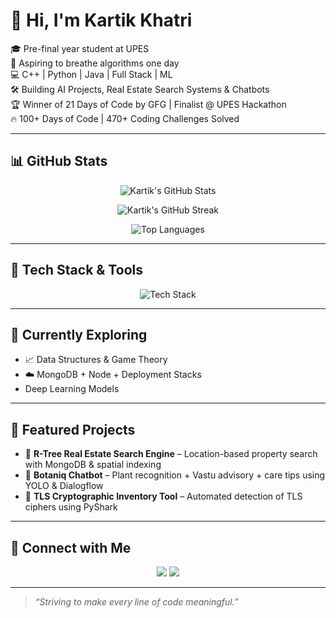 # 👋 Hi, I'm Kartik Khatri

🎓 Pre-final year student at UPES  
🧠 Aspiring to breathe algorithms one day  
💻 C++ | Python | Java | Full Stack | ML  
🛠 Building AI Projects, Real Estate Search Systems & Chatbots  
🏆 Winner of 21 Days of Code by GFG | Finalist @ UPES Hackathon  
🔥 100+ Days of Code | 470+ Coding Challenges Solved

---

## 📊 GitHub Stats

<p align="center">
  <img src="https://github-readme-stats.vercel.app/api?username=kartik-khatri&show_icons=true&theme=github_dark&count_private=true" alt="Kartik's GitHub Stats" />
</p>

<p align="center">
  <img src="https://github-readme-streak-stats.demolab.com/?user=kartik-khatri&theme=github-dark-blue" alt="Kartik's GitHub Streak" />
</p>

<p align="center">
  <img src="https://github-readme-stats.vercel.app/api/top-langs/?username=kartik-khatri&layout=compact&theme=github_dark" alt="Top Languages" />
</p>

---

## 🧰 Tech Stack & Tools

<p align="center">
  <img src="https://skillicons.dev/icons?i=cpp,py,java,js,react,nodejs,mongodb,git,github,vscode,linux" alt="Tech Stack" />
</p>

---

## 🌱 Currently Exploring

- 📈 Data Structures & Game Theory
- ☁️ MongoDB + Node + Deployment Stacks
- Deep Learning Models

---

## 💼 Featured Projects

- 🏡 **R-Tree Real Estate Search Engine** – Location-based property search with MongoDB & spatial indexing  
- 🌿 **Botaniq Chatbot** – Plant recognition + Vastu advisory + care tips using YOLO & Dialogflow  
- 🔐 **TLS Cryptographic Inventory Tool** – Automated detection of TLS ciphers using PyShark

---

## 🔗 Connect with Me

<p align="center">
  <a href="https://www.linkedin.com/in/kartik-khatri/"><img src="https://img.shields.io/badge/LinkedIn-kartik--khatri-blue?style=for-the-badge&logo=linkedin" /></a>
  <a href="https://github.com/kartik-khatri"><img src="https://img.shields.io/badge/GitHub-kartik--khatri-black?style=for-the-badge&logo=github" /></a>
</p>

---

> _“Striving to make every line of code meaningful.”_
